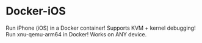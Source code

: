 # Docker-iOS
Run iPhone (iOS) in a Docker container! Supports KVM + kernel debugging! Run xnu-qemu-arm64 in Docker! Works on ANY device.
